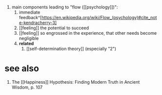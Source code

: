 1. main components leading to "flow ([[psychology]])":
	1. immediate feedback^[https://en.wikipedia.org/wiki/Flow_(psychology)#cite_note-kendracherry-3]
	2. [[feeling]] the potential to succeed
	3. [[feeling]] so engrossed in the experience, that other needs become negligible
	4. **related**
		1. [[self-determination theory]] (especially "2")

# see also
1. The [[Happiness]] Hypothesis: Finding Modern Truth in Ancient Wisdom, p. 107